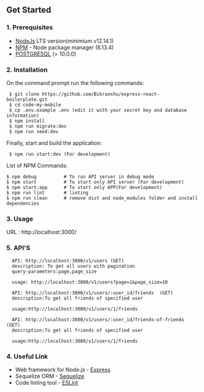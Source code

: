 ## Get Started

### 1. Prerequisites

- [NodeJs](https://nodejs.org/en/) LTS version(minimium v12.14.1)
- [NPM](https://npmjs.org/) - Node package manager (6.13.4)
- [POSTGRESQL](https://www.postgresql.org/) (> 10.0.0)

### 2. Installation

On the command prompt run the following commands:

``` 
 $ git clone https://github.com/Bikranshu/express-react-boilerplate.git
 $ cd code-my-mobile
 $ cp .env.example .env (edit it with your secret key and database information)
 $ npm install
 $ npm run migrate:dev
 $ npm run seed:dev
 ```
 Finally, start and build the application:
 
 ```
  $ npm run start:dev (For development)
 ```

List of NPM Commands:
 
  ```
  $ npm debug          # To run API server in debug mode
  $ npm start          # To start only API server (For development)
  $ npm start:app      # To start only APP(For development)
  $ npm run lint       # linting
  $ npm run clean      # remove dist and node_modules folder and install dependencies
 ```

### 3. Usage

URL : http://localhost:3000/

### 5. API'S
```
  API: http://localhost:3000/v1/users (GET)
  description: To get all users with pagination
  query-parameters:page,page_size

  usage: http://localhost:3000/v1/users?page=1&page_size=10
```
```
  API: http://localhost:3000/v1/users/:user_id/friends  (GET)
  description:To get all friends of specified user
   
  usage:http://localhost:3000/v1/users/1/friends 
```
```
  API: http://localhost:3000/v1/users/:user_id/friends-of-friends (GET)
  description:To get all friends of specified user
   
  usage:http://localhost:3000/v1/users/1/friends 
```

    
### 4. Useful Link
- Web framework for Node.js - [Express](http://expressjs.com/)
- Sequelize ORM - [Sequelize](https://sequelize.org/)
- Code linting tool - [ESLint](http://eslint.org/)

